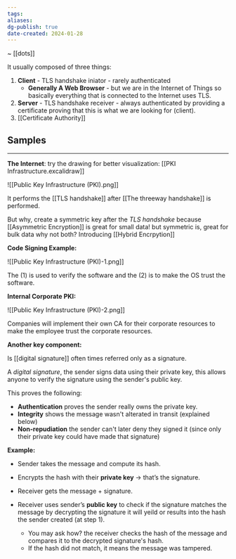 ```yaml
---
tags:
aliases:
dg-publish: true
date-created: 2024-01-28
---
```

~ [[dots]]

It usually composed of three things:

1. **Client** - TLS handshake iniator - rarely authenticated
	 - **Generally A Web Browser** - but we are in the Internet of Things so basically everything that is connected to the Internet uses TLS.
2. **Server** - TLS handshake receiver - always authenticated by providing a certificate proving that this is what we are looking for (client).
3. [[Certificate Authority]]

## Samples
---
**The Internet**: try the drawing for better visualization: [[PKI Infrastructure.excalidraw]]

![[Public Key Infrastructure (PKI).png]]

It performs the [[TLS handshake]] after [[The threeway handshake]] is performed. 

But why, create a symmetric key after the _TLS handshake_ because [[Asymmetric Encryption]] is great for small data! but symmetric is, great for bulk data why not both? Introducing [[Hybrid Encrpytion]]

**Code Signing Example:**

![[Public Key Infrastructure (PKI)-1.png]]

The (1) is used to verify the software and the (2) is to make the OS trust the software.

**Internal Corporate PKI:**

![[Public Key Infrastructure (PKI)-2.png]]

Companies will implement their own CA for their corporate resources to make the employee trust the corporate resources.

**Another key component:**

Is [[digital signature]] often times referred only as a signature.

A _digital signature_, the sender signs data using their private key, this allows anyone to verify the signature using the sender's public key.

This proves the following:

- **Authentication** proves the sender really owns the private key.
- **Integrity** shows the message wasn't alterated in transit (explained below)
- **Non-repudiation** the sender can't later deny they signed it (since only their private key could have made that signature)

**Example:**

- Sender takes the message and compute its hash.

- Encrypts the hash with their **private key** -> that’s the signature.
    
- Receiver gets the message + signature.
    
- Receiver uses sender’s **public key** to check if the signature matches the message by decrypting the signature it will yeild or results into the hash the sender created (at step 1).
	
	- You may ask how? the receiver checks the hash of the message and compares it to the decrypted signature's hash. 
	- If the hash did not match, it means the message was tampered.

